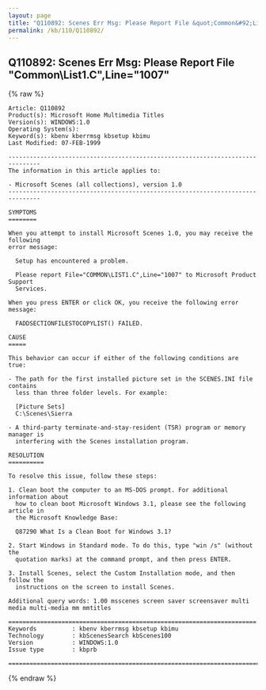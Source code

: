 ```yaml
---
layout: page
title: "Q110892: Scenes Err Msg: Please Report File &quot;Common&#92;List1.C&quot;,Line=&quot;1007&quot;"
permalink: /kb/110/Q110892/
---
```


## Q110892: Scenes Err Msg: Please Report File &quot;Common&#92;List1.C&quot;,Line=&quot;1007&quot;

{% raw %}

	Article: Q110892
	Product(s): Microsoft Home Multimedia Titles
	Version(s): WINDOWS:1.0
	Operating System(s): 
	Keyword(s): kbenv kberrmsg kbsetup kbimu
	Last Modified: 07-FEB-1999
	
	-------------------------------------------------------------------------------
	The information in this article applies to:
	
	- Microsoft Scenes (all collections), version 1.0 
	-------------------------------------------------------------------------------
	
	SYMPTOMS
	========
	
	When you attempt to install Microsoft Scenes 1.0, you may receive the following
	error message:
	
	  Setup has encountered a problem.
	
	  Please report File="COMMON\LIST1.C",Line="1007" to Microsoft Product Support
	  Services.
	
	When you press ENTER or click OK, you receive the following error message:
	
	  FADDSECTIONFILESTOCOPYLIST() FAILED.
	
	CAUSE
	=====
	
	This behavior can occur if either of the following conditions are true:
	
	- The path for the first installed picture set in the SCENES.INI file contains
	  less than three folder levels. For example:
	
	  [Picture Sets]
	  C:\Scenes\Sierra
	
	- A third-party terminate-and-stay-resident (TSR) program or memory manager is
	  interfering with the Scenes installation program.
	
	RESOLUTION
	==========
	
	To resolve this issue, follow these steps:
	
	1. Clean boot the computer to an MS-DOS prompt. For additional information about
	  how to clean boot Microsoft Windows 3.1, please see the following article in
	  the Microsoft Knowledge Base:
	
	  Q87290 What Is a Clean Boot for Windows 3.1?
	
	2. Start Windows in Standard mode. To do this, type "win /s" (without the
	  quotation marks) at the command prompt, and then press ENTER.
	
	3. Install Scenes, select the Custom Installation mode, and then follow the
	  instructions on the screen to install Scenes.
	
	Additional query words: 1.00 msscenes screen saver screensaver multi media multi-media mm mmtitles
	
	======================================================================
	Keywords          : kbenv kberrmsg kbsetup kbimu 
	Technology        : kbScenesSearch kbScenes100
	Version           : WINDOWS:1.0
	Issue type        : kbprb
	
	=============================================================================
	

{% endraw %}
